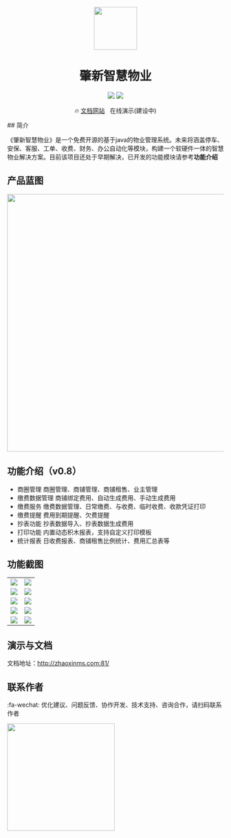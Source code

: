 <p align="center">
<img src="https://gitee.com/fanhuibin1/zhaoxinpms/raw/master/Resources/readme/logo-red.png" width="100px">
</p>
<h1 align="center">肇新智慧物业</h1>
<p align="center">
<img  src="https://img.shields.io/badge/release-v0.8-brightgreen.svg">
<img src="https://shields.io/badge/license-AGPL-blue">
</p>
<p align="center">
  🔥 <a href="http://zhaoxinms.com:81/">文档网站</a>
  &nbsp; <a >在线演示(建设中)</a>
</p>
## 简介

​        《肇新智慧物业》是一个免费开源的基于java的物业管理系统。未来将涵盖停车、安保、客服、工单、收费、财务、办公自动化等模块，构建一个软硬件一体的智慧物业解决方案。目前该项目还处于早期解决，已开发的功能模块请参考**功能介绍**

## 产品蓝图
<p align="center">
<img src="https://gitee.com/fanhuibin1/zhaoxinpms/raw/master/Resources/readme/blueprint.jpg" width="600px">
</p>

## 功能介绍（v0.8） 

- 商圈管理
  商圈管理、商铺管理、商铺租售、业主管理
- 缴费数据管理
  商铺绑定费用、自动生成费用、手动生成费用
- 缴费服务
  缴费数据管理、日常缴费、与收费、临时收费、收款凭证打印
- 缴费提醒
  费用到期提醒、欠费提醒
- 抄表功能
  抄表数据导入、抄表数据生成费用
- 打印功能
  内置动态积木报表，支持自定义打印模板
- 统计报表
  日收费报表、商铺租售比例统计、费用汇总表等
## 功能截图
<table>
    <tr>
        <td><img src="https://gitee.com/fanhuibin1/zhaoxinpms/raw/master/Resources/readme/webUI/1.png"/></td>
        <td><img src="https://gitee.com/fanhuibin1/zhaoxinpms/raw/master/Resources/readme/webUI/2.png"/></td>
    </tr>
    <tr>
        <td><img src="https://gitee.com/fanhuibin1/zhaoxinpms/raw/master/Resources/readme/webUI/3.png"/></td>
        <td><img src="https://gitee.com/fanhuibin1/zhaoxinpms/raw/master/Resources/readme/webUI/4.png"/></td>
    </tr>
    <tr>
        <td><img src="https://gitee.com/fanhuibin1/zhaoxinpms/raw/master/Resources/readme/webUI/5.png"/></td>
        <td><img src="https://gitee.com/fanhuibin1/zhaoxinpms/raw/master/Resources/readme/webUI/6.png"/></td>
    </tr>
    <tr>
        <td><img src="https://gitee.com/fanhuibin1/zhaoxinpms/raw/master/Resources/readme/webUI/7.png"/></td>
        <td><img src="https://gitee.com/fanhuibin1/zhaoxinpms/raw/master/Resources/readme/webUI/8.png"/></td>
    </tr>
    <tr>
        <td><img src="https://gitee.com/fanhuibin1/zhaoxinpms/raw/master/Resources/readme/webUI/9.png"/></td>
        <td><img src="https://gitee.com/fanhuibin1/zhaoxinpms/raw/master/Resources/readme/webUI/10.png"/></td>
    </tr>
</table>


## 演示与文档


文档地址：http://zhaoxinms.com:81/

## 联系作者
:fa-wechat: 优化建议、问题反馈、协作开发、技术支持、咨询合作，请扫码联系作者
<p >
<img src="https://gitee.com/fanhuibin1/zhaoxinpms/raw/master/Resources/readme/weixin_code.png" width="250px">
</p>






